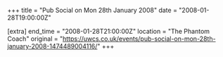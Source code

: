 +++
title = "Pub Social on Mon 28th January 2008"
date = "2008-01-28T19:00:00Z"

[extra]
end_time = "2008-01-28T21:00:00Z"
location = "The Phantom Coach"
original = "https://uwcs.co.uk/events/pub-social-on-mon-28th-january-2008-1474489004116/"
+++



